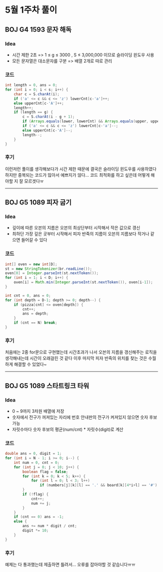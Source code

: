 #  5월 1주차 풀이
## BOJ G4 1593 문자 해독
### **Idea**
- 시간 제한 2초 => 1 ≤ g ≤ 3000 , S ≤ 3,000,000 이므로 슬라이딩 윈도우 사용
- 모든 문자열은 대소문자를 구분 => 배열 2개로 따로 관리

### 코드
```java
int length = 0, ans = 0;
for (int i = 0; i < s; i++) {
	char c = S.charAt(i);
	if ('a' <= c && c <= 'z') lowerCnt[c-'a']++;
	else upperCnt[c-'A']++;
	length++;
	if (length == g) {
		c = S.charAt(i - g + 1);
		if (Arrays.equals(lower, lowerCnt) && Arrays.equals(upper, upperCnt)) ans++;
		if ('a' <= c && c <= 'z') lowerCnt[c-'a']--;
		else upperCnt[c-'A']--;
		length--;
	}
}
```

### 후기

이런저런 풀이를 생각해보다가 시간 제한 때문에 결국은 슬라이딩 윈도우를 사용하였다
하지만 중복되는 코드가 많아서 예쁘지가 않다... 코드 최적화를 하고 싶은데 어떻게 해야할 지 잘 모르겟다ㅠ

---

## BOJ G5 1089 피자 굽기
### **Idea**
- 깊이에 따른 오븐의 지름은 오븐의 최상단부터 시작해서 작은 값으로 갱신  
- 최하단 가장 깊은 곳부터 시작해서 피자 반죽의 지름이 오븐의 지름보다 작거나 같으면 들어갈 수 있다

### 코드
```java
int[] oven = new int[D];
st = new StringTokenizer(br.readLine());
oven[0] = Integer.parseInt(st.nextToken());
for (int i = 1; i < D; i++) {
	oven[i] = Math.min(Integer.parseInt(st.nextToken()), oven[i-1]);
}
```

```java
int cnt = 0, ans = 0;
for (int depth = D-1; depth >= 0; depth--) {
	if (pizza[cnt] <= oven[depth]) {
		cnt++;
		ans = depth;
	}
	if (cnt == N) break;
}
```

### 후기

처음에는 2중 for문으로 구현했는데 시간초과가 나서 오븐의 지름을 갱신해주는 로직을 생각해내는데 시간이 오래걸린 것 같다
이후 마지막 피자 반죽의 위치를 찾는 것은 수월하게 해결할 수 있었다~

----

## BOJ G5 1089 스타트링크 타워
### **Idea**
- 0 ~ 9까지 3차원 배열에 저장
- 숫자에서 전구가 꺼져있는 자리에 번호 안내판의 전구가 켜져있지 않으면 숫자 후보 가능
- 자릿수마다 숫자 후보의 평균(num/cnt) * 자릿수(digit)로 계산

### 코드
```java
double ans = 0, digit = 1;
for (int i = N - 1; i >= 0; i--) {
	int num = 0, cnt = 0;
	for (int j = 0; j < 10; j++) {
		boolean flag = false;
		for (int k = 0; k < 5; k++) {
			for (int l = 0; l < 3; l++)
				if (numbers[j][k][l] == '.' && board[k][4*i+l] == '#') flag = true;
		}
		if (!flag) {
			cnt++;
			num += j;
		}
	}
	if (cnt == 0) ans = -1;
	else {
		ans += num * digit / cnt;
		digit *= 10;
	}
}
```

### 후기

예제는 다 통과했는데 제출하면 틀려서... 오류를 잡아야할 것 같습니다ㅠㅠ